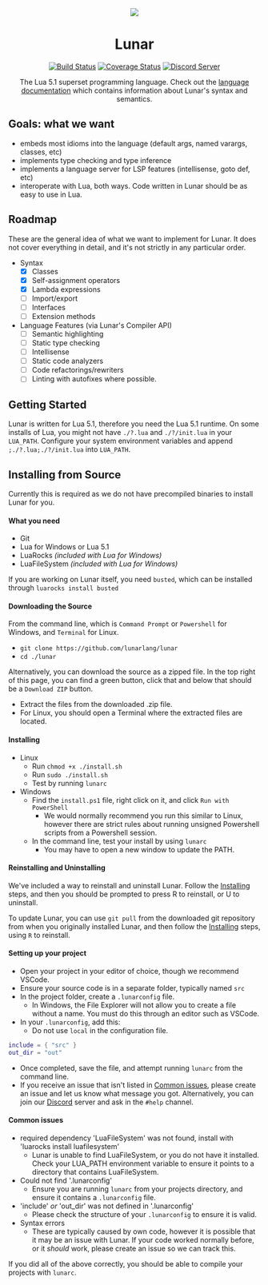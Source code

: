 <div align="center">
  <img src="https://i.imgur.com/8fH3GcD.png"/>

  # Lunar
  [![Build Status](https://travis-ci.org/lunarlang/lunar.svg?branch=master)](https://travis-ci.org/lunarlang/lunar)
  [![Coverage Status](https://coveralls.io/repos/github/lunarlang/lunar/badge.svg?branch=master)](https://coveralls.io/github/lunarlang/lunar?branch=master)
  [![Discord Server](https://discordapp.com/api/guilds/517093929770942474/embed.png)](https://discord.gg/CHFC3pS)

  The Lua 5.1 superset programming language. Check out the [language documentation](https://github.com/lunarlang/evolution) which contains information about Lunar's syntax and semantics.

</div>

## Goals: what we want
  - embeds most idioms into the language (default args, named varargs, classes, etc)
  - implements type checking and type inference
  - implements a language server for LSP features (intellisense, goto def, etc)
  - interoperate with Lua, both ways. Code written in Lunar should be as easy to use in Lua.

## Roadmap
These are the general idea of what we want to implement for Lunar. It does not cover everything in detail, and it's not strictly in any particular order.
  - Syntax
    - [x] Classes
    - [x] Self-assignment operators
    - [x] Lambda expressions
    - [ ] Import/export
    - [ ] Interfaces
    - [ ] Extension methods
  - Language Features (via Lunar's Compiler API)
    - [ ] Semantic highlighting
    - [ ] Static type checking
    - [ ] Intellisense
    - [ ] Static code analyzers
    - [ ] Code refactorings/rewriters
    - [ ] Linting with autofixes where possible.

## Getting Started
Lunar is written for Lua 5.1, therefore you need the Lua 5.1 runtime. On some installs of Lua, you might not have `./?.lua` and `./?/init.lua` in your `LUA_PATH`. Configure your system environment variables and append `;./?.lua;./?/init.lua` into `LUA_PATH`.

## Installing from Source
Currently this is required as we do not have precompiled binaries to install Lunar for you.

#### What you need
  - Git
  - Lua for Windows or Lua 5.1
  - LuaRocks *(included with Lua for Windows)*
  - LuaFileSystem *(included with Lua for Windows)*

  If you are working on Lunar itself, you need `busted`, which can be installed through `luarocks install busted`

#### Downloading the Source
From the command line, which is `Command Prompt` or `Powershell` for Windows, and `Terminal` for Linux.

  - `git clone https://github.com/lunarlang/lunar`
  - `cd ./lunar`

Alternatively, you can download the source as a zipped file. In the top right of this page, you can find a green button, click that and below that should be a `Download ZIP` button.

  - Extract the files from the downloaded .zip file.
  - For Linux, you should open a Terminal where the extracted files are located.

#### Installing
  - Linux
    - Run `chmod +x ./install.sh`
    - Run `sudo ./install.sh`
    - Test by running `lunarc`
  - Windows
    - Find the `install.ps1` file, right click on it, and click `Run with PowerShell`
      - We would normally recommend you run this similar to Linux, however there are strict rules about running unsigned Powershell scripts from a Powershell session.
    - In the command line, test your install by using `lunarc`
      - You may have to open a new window to update the PATH.

#### Reinstalling and Uninstalling
  We've included a way to reinstall and uninstall Lunar. Follow the [Installing](#installing) steps, and then you should be prompted to press R to reinstall, or U to uninstall.

  To update Lunar, you can use `git pull` from the downloaded git repository from when you originally installed Lunar, and then follow the [Installing](#installing) steps, using `R` to reinstall.

#### Setting up your project
  - Open your project in your editor of choice, though we recommend VSCode.
  - Ensure your source code is in a separate folder, typically named `src`
  - In the project folder, create a `.lunarconfig` file.
    - In Windows, the File Explorer will not allow you to create a file without a name. You must do this through an editor such as VSCode.
  - In your `.lunarconfig`, add this:
    - Do not use `local` in the configuration file.
```lua
include = { "src" }
out_dir = "out"
```
  - Once completed, save the file, and attempt running `lunarc` from the command line.
  - If you receive an issue that isn't listed in [Common issues](#common-issues), please create an issue and let us know what message you got. Alternatively, you can join our [Discord](https://discord.gg/CHFC3pS) server and ask in the `#help` channel.

#### Common issues
  - required dependency 'LuaFileSystem' was not found, install with 'luarocks install luafilesystem'
    - Lunar is unable to find LuaFileSystem, or you do not have it installed. Check your LUA_PATH environment variable to ensure it points to a directory that contains LuaFileSystem.
  - Could not find '.lunarconfig'
    - Ensure you are running `lunarc` from your projects directory, and ensure it contains a `.lunarconfig` file.
  - 'include' *or* 'out_dir' was not defined in '.lunarconfig'
    - Please check the structure of your `.lunarconfig` to ensure it is valid.
  - Syntax errors
    - These are typically caused by own code, however it is possible that it may be an issue with Lunar. If your code worked normally before, or it *should* work, please create an issue so we can track this.

If you did all of the above correctly, you should be able to compile your projects with `lunarc`.
